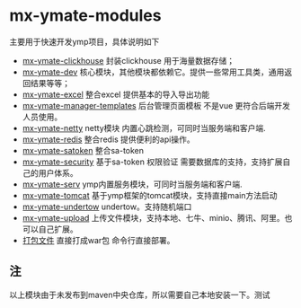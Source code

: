 # mx-ymate-modules

主要用于快速开发ymp项目，具体说明如下

- [mx-ymate-clickhouse](mx-ymate-clickhouse)  封装clickhouse 用于海量数据存储；
- [mx-ymate-dev](mx-ymate-dev)  核心模块，其他模块都依赖它。提供一些常用工具类，通用返回结果等等；
- [mx-ymate-excel](mx-ymate-excel) 整合excel 提供基本的导入导出功能
- [mx-ymate-manager-templates](mx-ymate-manager-templates) 后台管理页面模板 不是vue 更符合后端开发人员使用。
- [mx-ymate-netty](mx-ymate-netty) netty模块 内置心跳检测，可同时当服务端和客户端.
- [mx-ymate-redis](mx-ymate-redis) 整合redis  提供便利的api操作。
- [mx-ymate-satoken](mx-ymate-satoken) 整合sa-token
- [mx-ymate-security](mx-ymate-security) 基于sa-token 权限验证 需要数据库的支持，支持扩展自己的用户体系。
- [mx-ymate-serv](mx-ymate-serv) ymp内置服务模块，可同时当服务端和客户端.
- [mx-ymate-tomcat](mx-ymate-tomcat) 基于ymp框架的tomcat模块，支持直接main方法启动
- [mx-ymate-undertow](mx-ymate-undertow) undertow。支持随机端口
- [mx-ymate-upload](mx-ymate-upload) 上传文件模块，支持本地、七牛、minio、腾讯、阿里。也可以自己扩展。
- [打包文件](打包文件) 直接打成war包 命令行直接部署。









## 注
以上模块由于未发布到maven中央仓库，所以需要自己本地安装一下。测试
